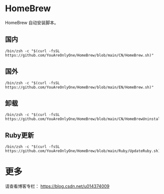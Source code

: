 # HomeBrew
HomeBrew 自动安装脚本。

## 国内
```
/bin/zsh -c "$(curl -fsSL https://github.com/YouAreOnlyOne/HomeBrew/blob/main/CN/HomeBrew.sh)"

```

## 国外
```
/bin/zsh -c "$(curl -fsSL https://github.com/YouAreOnlyOne/HomeBrew/blob/main/EN/HomeBrew.sh)"

```

## 卸载
```
/bin/zsh -c "$(curl -fsSL https://github.com/YouAreOnlyOne/HomeBrew/blob/main/CN/HomeBrewUninstall.sh)"

```

## Ruby更新
```
/bin/zsh -c "$(curl -fsSL https://github.com/YouAreOnlyOne/HomeBrew/blob/main/Ruby/UpdateRuby.sh)"

```

# 更多
请查看博客专栏：
https://blog.csdn.net/u014374009
